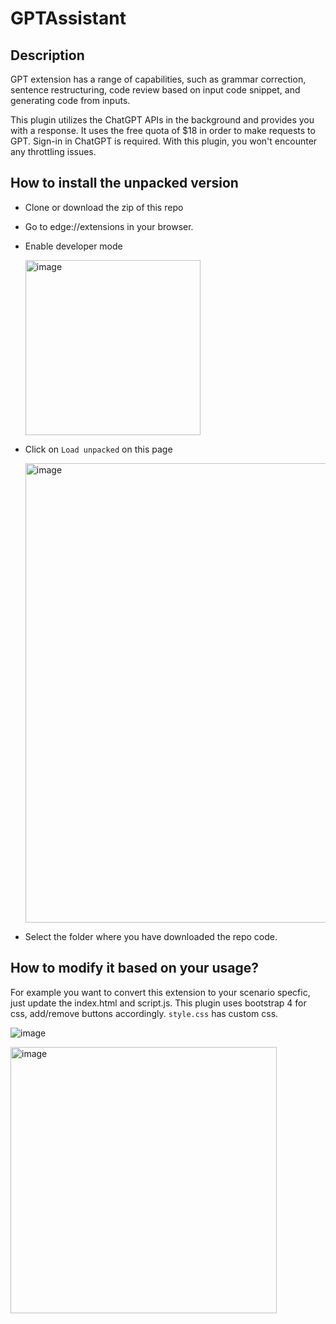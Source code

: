 # GPTAssistant

## Description
GPT extension has a range of capabilities, such as grammar correction, sentence restructuring, code review based on input code snippet, and generating code from inputs.

This plugin utilizes the ChatGPT APIs in the background and provides you with a response. It uses the free quota of $18 in order to make requests to GPT. Sign-in in ChatGPT is required. With this plugin, you won't encounter any throttling issues.

## How to install the unpacked version
- Clone or download the zip of this repo 

- Go to edge://extensions in your browser.

- Enable developer mode

  <img width="280" alt="image" src="https://user-images.githubusercontent.com/10302110/218680951-11a09d9a-95dc-4bcb-95a9-553ff7d75439.png">

- Click on `Load unpacked` on this page

  <img width="735" alt="image" src="https://user-images.githubusercontent.com/10302110/218681042-17634a8d-78c1-4666-82c1-47cbbb27de61.png">

- Select the folder where you have downloaded the repo code.

## How to modify it based on your usage? 

For example you want to convert this extension to your scenario specfic, just update the index.html and script.js. This plugin uses bootstrap 4 for css, add/remove buttons accordingly. `style.css` has custom css.


![image](https://user-images.githubusercontent.com/10302110/218367909-bfc09414-bf52-41d0-949f-9c0884e9622d.png)

<img width="426" alt="image" src="https://user-images.githubusercontent.com/10302110/218375429-293f193f-cc1c-48a5-ab68-8e6c52fc40bc.png">
